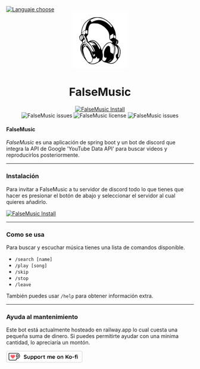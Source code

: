 <a href="https://github.com/falseme/ds-falsemusic/blob/main/README-EN.md">
	<img src="https://img.shields.io/badge/Español-English-inactive?style=flat-square&labelColor=informational" alt="Languaje choose">
</a>
<div align=center>
	<img src="icon.svg" width="150" height="150" alt="FalseMusic Logo">
	<br>
	<h1 style="font-size:30px">FalseMusic</h1>
	<a href="https://discord.com/api/oauth2/authorize?client_id=1130031187692376114&permissions=36702208&scope=bot">
		<img src="https://img.shields.io/badge/falsemusic-añadir_a_discord-informational?style=for-the-badge&logo=discord&logoColor=fff" alt="FalseMusic Install">
	</a>
	<br>
	<img src="https://img.shields.io/github/issues/falseme/ds-falsemusic?style=for-the-badge&label=issues" alt="FalseMusic issues">
	<img src="https://img.shields.io/github/license/falseme/ds-falsemusic?style=for-the-badge&label=license" alt="FalseMusic license">
	<img src="https://img.shields.io/github/release/falseme/ds-falsemusic?style=for-the-badge&label=version" alt="FalseMusic issues">
</div>

#### FalseMusic
*FalseMusic* es una aplicación de spring boot y un bot de discord que integra la API de Google 'YouTube Data API' para buscar videos y reproducirlos posteriormente.

------------

### Instalación
Para invitar a FalseMusic a tu servidor de discord todo lo que tienes que hacer es presionar el botón de abajo y seleccionar el servidor al cual quieres añadirlo.

<a href="https://discord.com/api/oauth2/authorize?client_id=1130031187692376114&permissions=36702208&scope=bot">
	<img src="https://img.shields.io/badge/falsemusic-añadir_a_discord-informational?style=for-the-badge&logo=discord&logoColor=fff" alt="FalseMusic Install">
</a>

------------

### Como se usa
Para buscar y escuchar música tienes una lista de comandos disponible.

- `/search [name]`
- `/play [song]`
- `/skip`
- `/stop`
- `/leave`

También puedes usar `/help` para obtener información extra.

------------

### Ayuda al mantenimiento
Este bot está actualmente hosteado en railway.app lo cual cuesta una pequeña suma de dinero. Si puedes permitirte ayudar con una minima cantidad, lo apreciaría un montón.

<a href="https://ko-fi.com/falseme">
	<img src="kofi_button_stroke.png" alt="falseme ko-fi" height=32px>
</a>
